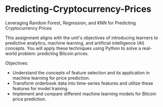 # Predicting-Cryptocurrency-Prices
Leveraging Random Forest, Regression, and KNN for Predicting Cryptocurrency Prices

This assignment aligns with the unit's objectives of introducing learners to predictive analytics, machine learning,
and artificial intelligence (AI) concepts. You will apply these techniques using Python to solve a real-world problem: predicting Bitcoin prices.

Objectives:
- Understand the concepts of feature selection and its application in machine learning for price prediction.
- Transform orderbook data into time-series features and utilize these features for model training.
- Implement and compare different machine learning models for Bitcoin price prediction.
